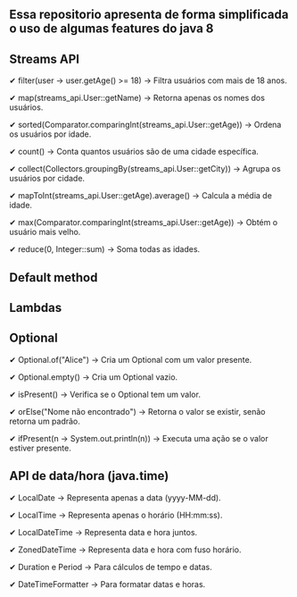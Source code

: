 ## Essa repositorio apresenta de forma simplificada o uso de algumas features do java 8 

## Streams API

 ✔ filter(user -> user.getAge() >= 18) → Filtra usuários com mais de 18 anos.

 ✔ map(streams_api.User::getName) → Retorna apenas os nomes dos usuários.

 ✔ sorted(Comparator.comparingInt(streams_api.User::getAge)) → Ordena os usuários por idade.

 ✔ count() → Conta quantos usuários são de uma cidade específica.

 ✔ collect(Collectors.groupingBy(streams_api.User::getCity)) → Agrupa os usuários por cidade.

 ✔ mapToInt(streams_api.User::getAge).average() → Calcula a média de idade.

 ✔ max(Comparator.comparingInt(streams_api.User::getAge)) → Obtém o usuário mais velho.

 ✔ reduce(0, Integer::sum) → Soma todas as idades.
 
## Default method

## Lambdas

## Optional

 ✔ Optional.of("Alice") → Cria um Optional com um valor presente.

 ✔ Optional.empty() → Cria um Optional vazio.

 ✔ isPresent() → Verifica se o Optional tem um valor.
 
 ✔ orElse("Nome não encontrado") → Retorna o valor se existir, senão retorna um padrão.

 ✔ ifPresent(n -> System.out.println(n)) → Executa uma ação se o valor estiver presente.
 
## API de data/hora (java.time)

 ✔ LocalDate → Representa apenas a data (yyyy-MM-dd).

 ✔ LocalTime → Representa apenas o horário (HH:mm:ss).

 ✔ LocalDateTime → Representa data e hora juntos.
 
 ✔ ZonedDateTime → Representa data e hora com fuso horário.

 ✔ Duration e Period → Para cálculos de tempo e datas.

 ✔ DateTimeFormatter → Para formatar datas e horas.